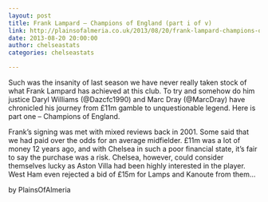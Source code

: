```yaml
---
layout: post
title: Frank Lampard – Champions of England (part i of v)
link: http://plainsofalmeria.co.uk/2013/08/20/frank-lampard-champions-of-england-part-i-of-v/
date: 2013-08-20 20:00:00
author: chelseastats
categories: chelseastats

---
```


Such was the insanity of last season we have never really taken stock of what Frank Lampard has achieved at this club. To try and somehow do him justice Daryl Williams (@Dazcfc1990) and Marc Dray (@MarcDray) have chronicled his journey from £11m gamble to unquestionable legend. Here is part one – Champions of England.

Frank’s signing was met with mixed reviews back in 2001. Some said that we had paid over the odds for an average midfielder. £11m was a lot of money 12 years ago, and with Chelsea in such a poor financial state, it’s fair to say the purchase was a risk. Chelsea, however, could consider themselves lucky as Aston Villa had been highly interested in the player. West Ham even rejected a bid of £15m for Lamps and Kanoute from them...

by PlainsOfAlmeria